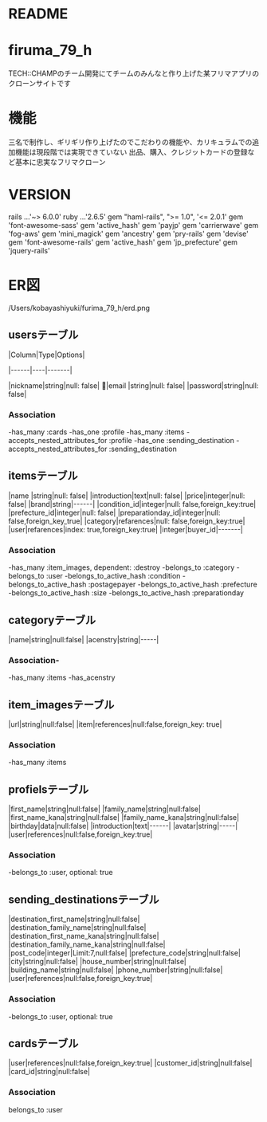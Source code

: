 # README

# firuma_79_h
TECH::CHAMPのチーム開発にてチームのみんなと作り上げた某フリマアプリのクローンサイトです 

# 機能
 
三名で制作し、ギリギリ作り上げたのでこだわりの機能や、カリキュラムでの追加機能は現段階では実現できていない
出品、購入、クレジットカードの登録など基本に忠実なフリマクローン


# VERSION
rails ...'~> 6.0.0' 
ruby ...'2.6.5'
gem "haml-rails", ">= 1.0", '<= 2.0.1'
gem 'font-awesome-sass'
gem 'active_hash'
gem 'payjp'
gem 'carrierwave'
gem 'fog-aws'
gem 'mini_magick'
gem 'ancestry'
gem 'pry-rails'
gem 'devise'
gem 'font-awesome-rails'
gem 'active_hash'
gem 'jp_prefecture'
gem 'jquery-rails'


# ER図
 /Users/kobayashiyuki/furima_79_h/erd.png
## usersテーブル

|Column|Type|Options|

|------|----|-------|

|nickname|string|null: false|
|email   |string|null: false|
|password|string|null: false|
### Association
-has_many :cards
-has_one :profile
-has_many :items
-accepts_nested_attributes_for :profile
-has_one :sending_destination
-accepts_nested_attributes_for :sending_destination
## itemsテーブル
|name   |string|null: false|
|introduction|text|null: false|
|price|integer|null: false|
|brand|string|------|
|condition_id|integer|null: false,foreign_key:true|
|prefecture_id|integer|null: false|
|preparationday_id|integer|null: false,foreign_key_true|
|category|refarences|null: false,foreign_key:true|
|user|refarences|index: true,foreign_key:true|
|integer|buyer_id|-------|
### Association
-has_many :item_images, dependent: :destroy
-belongs_to :category
-belongs_to :user
-belongs_to_active_hash :condition
-belongs_to_active_hash :postagepayer
-belongs_to_active_hash :prefecture
-belongs_to_active_hash :size
-belongs_to_active_hash :preparationday
## categoryテーブル
|name|string|null:false|
|acenstry|string|-----|
### Association-
-has_many :items
-has_acenstry
## item_imagesテーブル
|url|string|null:false|
|item|references|null:false,foreign_key: true|
### Association
-has_many :items
## profielsテーブル
|first_name|string|null:false|
|family_name|string|null:false|
|first_name_kana|string|null:false|
|family_name_kana|string|null:false|
|birthday|data|null:false|
|introduction|text|------|
|avatar|string|-----|
|user|references|null:false,foreign_key:true|
### Association
-belongs_to :user, optional: true
## sending_destinationsテーブル
|destination_first_name|string|null:false|
|destination_family_name|string|null:false|
|destination_first_name_kana|string|null:false|
|destination_family_name_kana|string|null:false|
|post_code|integer|Limit:7,null:false|
|prefecture_code|string|null:false|
|city|string|null:false|
|house_number|string|null:false|
|building_name|string|null:false|
|phone_number|string|null:false|
|user|references|null:false,foreign_key:true|
### Association
-belongs_to :user, optional: true
## cardsテーブル
|user|references|null:false,foreign_key:true|
|customer_id|string|null:false|
|card_id|string|null:false|
### Association
belongs_to :user
